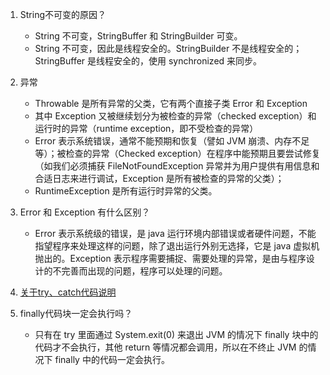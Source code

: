 1. String不可变的原因？
    * String 不可变，StringBuffer 和 StringBuilder 可变。
    * String 不可变，因此是线程安全的。StringBuilder 不是线程安全的；StringBuffer 是线程安全的，使用 synchronized 来同步。
2. 异常
    * Throwable 是所有异常的父类，它有两个直接子类 Error 和 Exception
    * 其中 Exception 又被继续划分为被检查的异常（checked exception）和运行时的异常（runtime exception，即不受检查的异常）
    * Error 表示系统错误，通常不能预期和恢复（譬如 JVM 崩溃、内存不足等）；被检查的异常（Checked exception）在程序中能预期且要尝试修复（如我们必须捕获 FileNotFoundException 异常并为用户提供有用信息和合适日志来进行调试，Exception 是所有被检查的异常的父类）；
    * RuntimeException 是所有运行时异常的父类。
3.  Error 和 Exception 有什么区别？
    * Error 表示系统级的错误，是 java 运行环境内部错误或者硬件问题，不能指望程序来处理这样的问题，除了退出运行外别无选择，它是 java 虚拟机抛出的。Exception 表示程序需要捕捉、需要处理的异常，是由与程序设计的不完善而出现的问题，程序可以处理的问题。
4. [关于try、catch代码说明](https://github.com/yzrds/note/blob/63eae1bb65516dd29d8893f74d0b918cf656170b/src/com/note/base/ExceptionTest.java)

5. finally代码块一定会执行吗？
    * 只有在 try 里面通过 System.exit(0) 来退出 JVM 的情况下 finally 块中的代码才不会执行，其他 return 等情况都会调用，所以在不终止 JVM 的情况下 finally 中的代码一定会执行。
